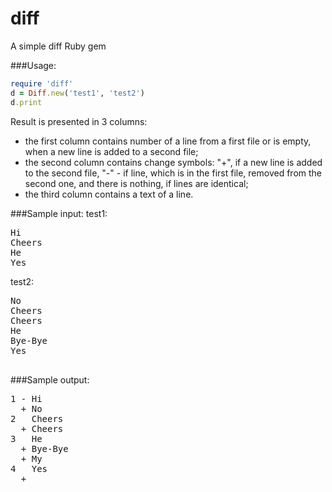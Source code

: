 # diff
A simple diff Ruby gem

###Usage:
```ruby
require 'diff'
d = Diff.new('test1', 'test2')
d.print
```

Result is presented in 3 columns: 
- the first column contains number of a line from a first file or is empty, when a new line is added to a second file;
- the second column contains change symbols: "+", if a new line is added to the second file, "-" - if line, which is in the first file, removed from the second one, and there is nothing, if lines are identical;
- the third column contains a text of a line.

###Sample input:
test1:

<pre>
Hi
Cheers
He
Yes
</pre>

test2:

<pre>
No
Cheers
Cheers
He
Bye-Bye
Yes

</pre>

###Sample output:

<pre>
1 - Hi
  + No
2   Cheers
  + Cheers
3   He
  + Bye-Bye
  + My
4   Yes
  + 
</pre>


